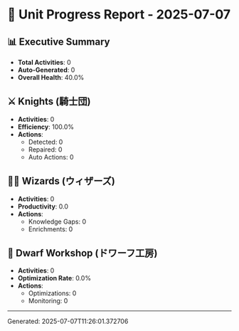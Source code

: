 # 🏰 Unit Progress Report - 2025-07-07

## 📊 Executive Summary
- **Total Activities**: 0
- **Auto-Generated**: 0
- **Overall Health**: 40.0%

## ⚔️ Knights (騎士団)
- **Activities**: 0
- **Efficiency**: 100.0%
- **Actions**:
  - Detected: 0
  - Repaired: 0
  - Auto Actions: 0

## 🧙‍♂️ Wizards (ウィザーズ)
- **Activities**: 0
- **Productivity**: 0.0
- **Actions**:
  - Knowledge Gaps: 0
  - Enrichments: 0

## 🔨 Dwarf Workshop (ドワーフ工房)
- **Activities**: 0
- **Optimization Rate**: 0.0%
- **Actions**:
  - Optimizations: 0
  - Monitoring: 0

---
Generated: 2025-07-07T11:26:01.372706
